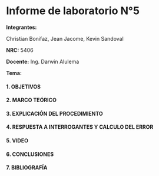 # Informe de laboratorio N°5

**Integrantes:**

Christian Bonifaz, Jean Jacome, Kevin Sandoval

**NRC:** 5406

**Docente:** Ing. Darwin Alulema

**Tema:** 

#### 1. OBJETIVOS 

#### 2. MARCO TEÓRICO 

#### 3. EXPLICACIÓN DEL PROCEDIMIENTO

#### 4. RESPUESTA A INTERROGANTES Y CALCULO DEL ERROR

#### 5. VIDEO

#### 6. CONCLUSIONES 

#### 7. BIBLIOGRAFÍA
